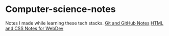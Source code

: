 # Computer-science-notes
Notes I made while learning these tech stacks.
[Git and GitHub Notes](https://github.com/Bhardwaj0412/Computer-science-notes/blob/main/Git%20and%20GitHub%20notes.pdf)
[HTML and CSS Notes for WebDev](https://github.com/Bhardwaj0412/Computer-science-notes/blob/main/WebDev%20Notes.pdf)

